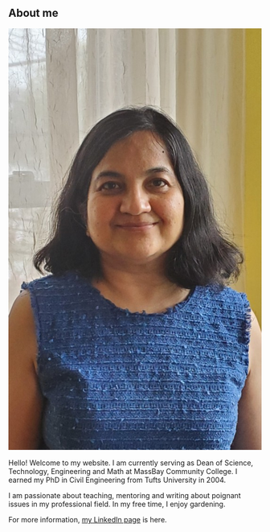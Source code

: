 ## About me

![](chitra-linkedin.png)

Hello! Welcome to my website. I am currently serving as Dean of Science, Technology, Engineering and Math at MassBay Community College. I earned my PhD in Civil Engineering from Tufts University in 2004.

I am passionate about teaching, mentoring and writing about poignant issues in my professional field.
In my free time, I enjoy gardening.

For more information, [my LinkedIn page](https://www.linkedin.com/in/chitra-javdekar-deshpande-097781b/) is here.
